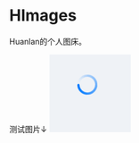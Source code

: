 # HImages
Huanlan的个人图床。

测试图片↓
![Load.png](https://raw.githubusercontent.com/MoGrass/HImages/master/img/Load.png)
